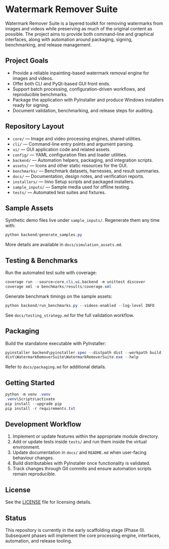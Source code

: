 # Watermark Remover Suite

Watermark Remover Suite is a layered toolkit for removing watermarks from images and videos while preserving as much of the original content as possible. The project aims to provide both command-line and graphical interfaces, along with automation around packaging, signing, benchmarking, and release management.

## Project Goals
- Provide a reliable inpainting-based watermark removal engine for images and videos.
- Offer both CLI and PyQt-based GUI front ends.
- Support batch processing, configuration-driven workflows, and reproducible benchmarks.
- Package the application with PyInstaller and produce Windows installers ready for signing.
- Document validation, benchmarking, and release steps for auditing.

## Repository Layout
- `core/` &mdash; Image and video processing engines, shared utilities.
- `cli/` &mdash; Command-line entry points and argument parsing.
- `ui/` &mdash; GUI application code and related assets.
- `config/` &mdash; YAML configuration files and loader utilities.
- `backend/` &mdash; Automation helpers, packaging, and integration scripts.
- `assets/` &mdash; Icons and other static resources for the GUI.
- `benchmarks/` &mdash; Benchmark datasets, harnesses, and result summaries.
- `docs/` &mdash; Documentation, design notes, and verification reports.
- `installers/` &mdash; Inno Setup scripts and packaged installers.
- `sample_inputs/` &mdash; Sample media used for offline testing.
- `tests/` &mdash; Automated test suites and fixtures.

## Sample Assets
Synthetic demo files live under `sample_inputs/`. Regenerate them any time with:

```powershell
python backend/generate_samples.py
```

More details are available in `docs/simulation_assets.md`.

## Testing & Benchmarks
Run the automated test suite with coverage:

```powershell
coverage run --source=core,cli,ui,backend -m unittest discover
coverage xml -o benchmarks/results/coverage.xml
```

Generate benchmark timings on the sample assets:

```powershell
python backend/run_benchmarks.py --videos-enabled --log-level INFO
```

See `docs/testing_strategy.md` for the full validation workflow.

## Packaging
Build the standalone executable with PyInstaller:

```powershell
pyinstaller backend\pyinstaller.spec --distpath dist --workpath build
dist\WatermarkRemoverSuite\WatermarkRemoverSuite.exe --help
```

Refer to `docs/packaging.md` for additional details.

## Getting Started
```powershell
python -m venv .venv
.venv\Scripts\activate
pip install --upgrade pip
pip install -r requirements.txt
```

## Development Workflow
1. Implement or update features within the appropriate module directory.
2. Add or update tests inside `tests/` and run them inside the virtual environment.
3. Update documentation in `docs/` and `README.md` when user-facing behaviour changes.
4. Build distributables with PyInstaller once functionality is validated.
5. Track changes through Git commits and ensure automation scripts remain reproducible.

## License
See the [LICENSE](LICENSE) file for licensing details.

## Status
This repository is currently in the early scaffolding stage (Phase 0). Subsequent phases will implement the core processing engine, interfaces, automation, and release tooling.
